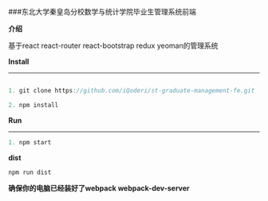 ###东北大学秦皇岛分校数学与统计学院毕业生管理系统前端

**介绍**

基于react react-router react-bootstrap redux yeoman的管理系统

**Install**

----
```javascript

1. git clone https://github.com/iQoderi/st-graduate-management-fe.git

2. npm install

```

**Run**

----
```javascript
1. npm start

```

**dist**

`npm run dist`

**确保你的电脑已经装好了webpack webpack-dev-server**


